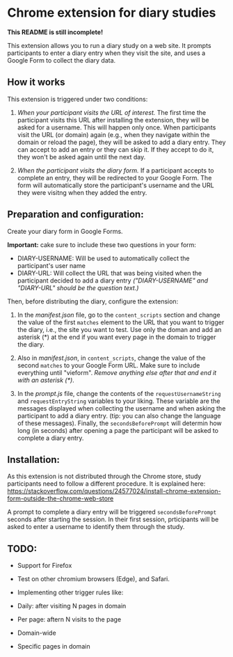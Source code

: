 # Chrome extension for diary studies

**This README is still incomplete!**

This extension allows you to run a diary study on a web site. It prompts participants to enter a diary entry when they visit the site,
and uses a Google Form to collect the diary data.

## How it works

This extension is triggered under two conditions:
1. _When your participant visits the URL of interest._ The first time the participant visits this URL after installing the extension,
they will be asked for a username. This will happen only once.
When participants visit the URL (or domain) again (e.g., when they navigate within the domain or reload the page),
they will be asked to add a diary entry. They can accept to add an entry or they can skip it.
If they accept to do it, they won't be asked again until the next day.

2. _When the participant visits the diary form._ If a participant accepts to complete an entry,
they will be redirected to your Google Form.
The form will automatically store the participant's username and the URL they were visitng when they added the entry.

## Preparation and configuration:
Create your diary form in Google Forms.

 **Important:** cake sure to include these two questions in your form:
- DIARY-USERNAME: Will be used to automatically collect the participant's user name
- DIARY-URL: Will collect the URL that was being visited when the participant decided to add a diary entry
_("DIARY-USERNAME" and "DIARY-URL" should be the question text.)_

Then, before distributing the diary, configure the extension:

1. In the _manifest.json_ file, go to the `content_scripts` section and change the value of the first `matches` element to the URL
that you want to trigger the diary, i.e., the site you want to test.
Use only the doman and add an asterisk (*) at the end if you want every page in the domain to trigger the diary.

2. Also in _manifest.json_, in `content_scripts`, change the value of the second `matches` to your Google Form URL.
Make sure to include everything until "vieform". _Remove anything else after that and end it with an asterisk (*)_.

3. In the _prompt.js_ file, change the contents of the `requestUsernameString`  and `requestEntryString` variables to your liking.
These variable are the messages displayed when collecting the username and when asking the participant to add a diary entry.
(tip: you can also change the language of these messages). Finally, the `secondsBeforePrompt`
will determin how long (in seconds) after opening a page the participant will be asked to complete a diary entry.




## Installation:
As this extension is not distributed through the Chrome store, study participants need to follow a different procedure.
It is explained here:
https://stackoverflow.com/questions/24577024/install-chrome-extension-form-outside-the-chrome-web-store




A prompt to complete a diary entry will be triggered `secondsBeforePrompt` seconds after starting the session.
In their first session, prticipants will be asked to enter a username to identify them through the study.

## TODO:
* Support for Firefox
* Test on other chromium browsers (Edge), and Safari.

* Implementing other trigger rules like:
- Daily: after visiting N pages in domain
- Per page: aftern N visits to the page

- Domain-wide
- Specific pages in domain